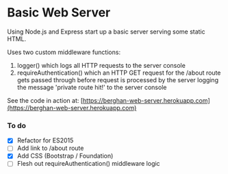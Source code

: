 # Basic Web Server

Using Node.js and Express start up a basic server serving some static HTML.

Uses two custom middleware functions:

1. logger() which logs all HTTP requests to the server console
2. requireAuthentication() which an HTTP GET request for the /about route gets passed through before request is processed by the server logging the message 'private route hit!' to the server console

See the code in action at:  [https://berghan-web-server.herokuapp.com](https://berghan-web-server.herokuapp.com)

### To do

- [x] Refactor for ES2015
- [ ] Add link to /about route
- [x] Add CSS (Bootstrap / Foundation)
- [ ] Flesh out requireAuthentication() middleware logic
